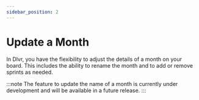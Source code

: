 ```yaml
---
sidebar_position: 2
---
```


# Update a Month

In Dlvr, you have the flexibility to adjust the details of a month on your board. This includes the ability to rename the month and to add or remove sprints as needed.

:::note
The feature to update the name of a month is currently under development and will be available in a future release.
:::
